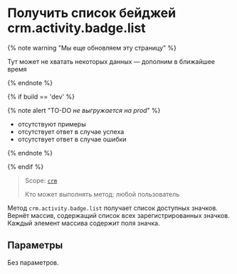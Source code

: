 # Получить список бейджей crm.activity.badge.list

{% note warning "Мы еще обновляем эту страницу" %}

Тут может не хватать некоторых данных — дополним в ближайшее время

{% endnote %}

{% if build == 'dev' %}

{% note alert "TO-DO _не выгружается на prod_" %}

- отсутствуют примеры
- отсутствует ответ в случае успеха
- отсутствует ответ в случае ошибки

{% endnote %}

{% endif %}

> Scope: [`crm`](../../../../scopes/permissions.md)
>
> Кто может выполнять метод: любой пользователь

Метод `crm.activity.badge.list` получает список доступных значков. Вернёт массив, содержащий список всех зарегистрированных значков. Каждый элемент массива содержит поля значка. 

## Параметры

Без параметров.

